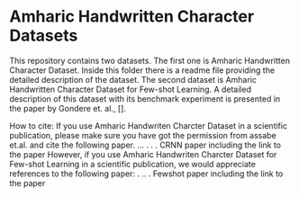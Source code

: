 # Amharic Handwritten Character Datasets
This repository contains two datasets. The first one is Amharic Handwritten Character Dataset. Inside this folder there is a readme file providing the detailed description of the dataset. The second dataset is Amharic Handwritten Character Dataset for Few-shot Learning. A detailed description of this dataset with its benchmark experiment is presented in the paper by Gondere et. al., [].

How to cite:
If you use Amharic Handwriten Charcter Dataset in a scientific publication, please make sure you have got the permission from assabe et.al. and cite the following paper. 
… . . . CRNN paper including the link to the paper 
However, if you use Amharic Handwriten Charcter Dataset for Few-shot Learning in a scientific publication, we would appreciate references to the following paper:
. .. . Fewshot paper including the link to the paper 
